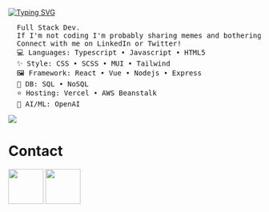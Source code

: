 [![Typing SVG](https://readme-typing-svg.herokuapp.com?font=Gowun+Batang&size=50&letterSpacing=4px&duration=3000&pause=300&color=8AA2F7&center=true&vCenter=true&multiline=true&width=1000&height=200&lines=Hiya!!+%3AD;Name's+Joyce)](https://git.io/typing-svg)

<!-------------------------------------------------------------------------------------------------------------------------------------------------->
<!----- About ME  ---------------------------------------------------------------------------------------------------------------------------------->
<!-------------------------------------------------------------------------------------------------------------------------------------------------->
<pre>
  Full Stack Dev.
  If I'm not coding I'm probably sharing memes and bothering Luna 🐶
  Connect with me on LinkedIn or Twitter!
  💻 Languages: Typescript • Javascript • HTML5 
  ✨ Style: CSS • SCSS • MUI • Tailwind
  🖼️ Framework: React • Vue • Nodejs • Express
  💾 DB: SQL • NoSQL
  ⭐️ Hosting: Vercel • AWS Beanstalk
  🤖 AI/ML: OpenAI
</pre>

![](https://komarev.com/ghpvc/?username=joyceoh&style=for-the-badge)

<!-------------------------------------------------------------------------------------------------------------------------------------------------->
<!----- Contact  ----------------------------------------------------------------------------------------------------------------------------------->
<!-------------------------------------------------------------------------------------------------------------------------------------------------->

# Contact
<a href="https://www.linkedin.com/in/joyce-oh/" target="_blank"><img src="https://user-images.githubusercontent.com/74038190/235294012-0a55e343-37ad-4b0f-924f-c8431d9d2483.gif" width="70"></a>
<a href="https://x.com/@je_ohh" target="_blank"><img src="https://user-images.githubusercontent.com/74038190/235294011-b8074c31-9097-4a65-a594-4151b58743a8.gif" width="70"></a>

<!-------------------------------------------------------------------------------------------------------------------------------------------------->
<!-----  Skills  ----------------------------------------------------------------------------------------------------------------------------------->
<!-------------------------------------------------------------------------------------------------------------------------------------------------->



